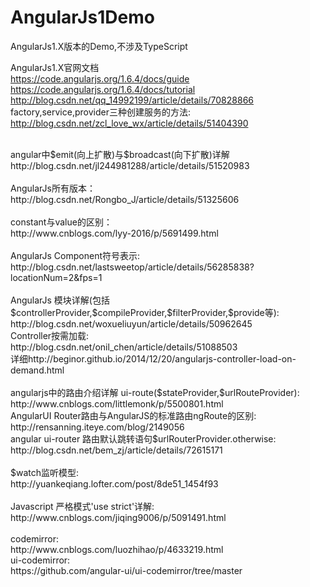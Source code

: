 # AngularJs1Demo
AngularJs1.X版本的Demo,不涉及TypeScript

AngularJs1.X官网文档 <br/>
https://code.angularjs.org/1.6.4/docs/guide <br/>
https://code.angularjs.org/1.6.4/docs/tutorial <br/>
http://blog.csdn.net/qq_14992199/article/details/70828866 <br/>
factory,service,provider三种创建服务的方法:  http://blog.csdn.net/zcl_love_wx/article/details/51404390 <br/>

<br/>
angular中$emit(向上扩散)与$broadcast(向下扩散)详解 <br/>
http://blog.csdn.net/jl244981288/article/details/51520983<br/>
<br/>
AngularJs所有版本：<br/>
http://blog.csdn.net/Rongbo_J/article/details/51325606<br/>
<br/>
constant与value的区别：<br/>
http://www.cnblogs.com/lyy-2016/p/5691499.html<br/>
<br/>
AngularJs Component符号表示:
http://blog.csdn.net/lastsweetop/article/details/56285838?locationNum=2&fps=1<br/>
<br/>
AngularJs 模块详解(包括$controllerProvider,$compileProvider,$filterProvider,$provide等):<br/>
http://blog.csdn.net/woxueliuyun/article/details/50962645<br/>
Controller按需加载:<br/>
http://blog.csdn.net/onil_chen/article/details/51088503<br/>
详细http://beginor.github.io/2014/12/20/angularjs-controller-load-on-demand.html<br/>
<br/>
angularjs中的路由介绍详解 ui-route($stateProvider,$urlRouteProvider):<br/>
http://www.cnblogs.com/littlemonk/p/5500801.html<br/>
AngularUI Router路由与AngularJS的标准路由ngRoute的区别:<br/>
http://rensanning.iteye.com/blog/2149056<br/>
angular ui-router 路由默认跳转语句$urlRouterProvider.otherwise:<br/>
http://blog.csdn.net/bem_zj/article/details/72615171<br/>
<br/>
$watch监听模型:<br/>
http://yuankeqiang.lofter.com/post/8de51_1454f93<br/>
<br/>
Javascript 严格模式'use strict'详解:<br/>
http://www.cnblogs.com/jiqing9006/p/5091491.html<br/>
<br/>
codemirror:<br/>
http://www.cnblogs.com/luozhihao/p/4633219.html<br/>
ui-codemirror:<br/>
https://github.com/angular-ui/ui-codemirror/tree/master<br/>
